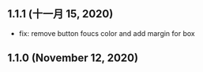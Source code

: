 ## 1.1.1 (十一月 15, 2020)

- fix: remove button foucs color and add margin for box

## 1.1.0 (November 12, 2020)
